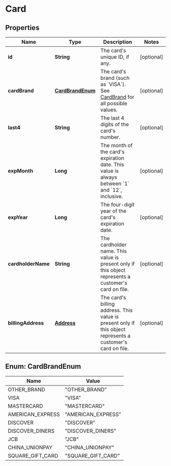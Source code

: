 
# Card

## Properties
Name | Type | Description | Notes
------------ | ------------- | ------------- | -------------
**id** | **String** | The card&#39;s unique ID, if any. |  [optional]
**cardBrand** | [**CardBrandEnum**](#CardBrandEnum) | The card&#39;s brand (such as &#x60;VISA&#x60;). See [CardBrand](#type-cardbrand) for all possible values. |  [optional]
**last4** | **String** | The last 4 digits of the card&#39;s number. |  [optional]
**expMonth** | **Long** | The month of the card&#39;s expiration date. This value is always between &#x60;1&#x60; and &#x60;12&#x60;, inclusive. |  [optional]
**expYear** | **Long** | The four-digit year of the card&#39;s expiration date. |  [optional]
**cardholderName** | **String** | The cardholder name. This value is present only if this object represents a customer&#39;s card on file. |  [optional]
**billingAddress** | [**Address**](Address.md) | The card&#39;s billing address. This value is present only if this object represents a customer&#39;s card on file. |  [optional]


<a name="CardBrandEnum"></a>
## Enum: CardBrandEnum
Name | Value
---- | -----
OTHER_BRAND | &quot;OTHER_BRAND&quot;
VISA | &quot;VISA&quot;
MASTERCARD | &quot;MASTERCARD&quot;
AMERICAN_EXPRESS | &quot;AMERICAN_EXPRESS&quot;
DISCOVER | &quot;DISCOVER&quot;
DISCOVER_DINERS | &quot;DISCOVER_DINERS&quot;
JCB | &quot;JCB&quot;
CHINA_UNIONPAY | &quot;CHINA_UNIONPAY&quot;
SQUARE_GIFT_CARD | &quot;SQUARE_GIFT_CARD&quot;



